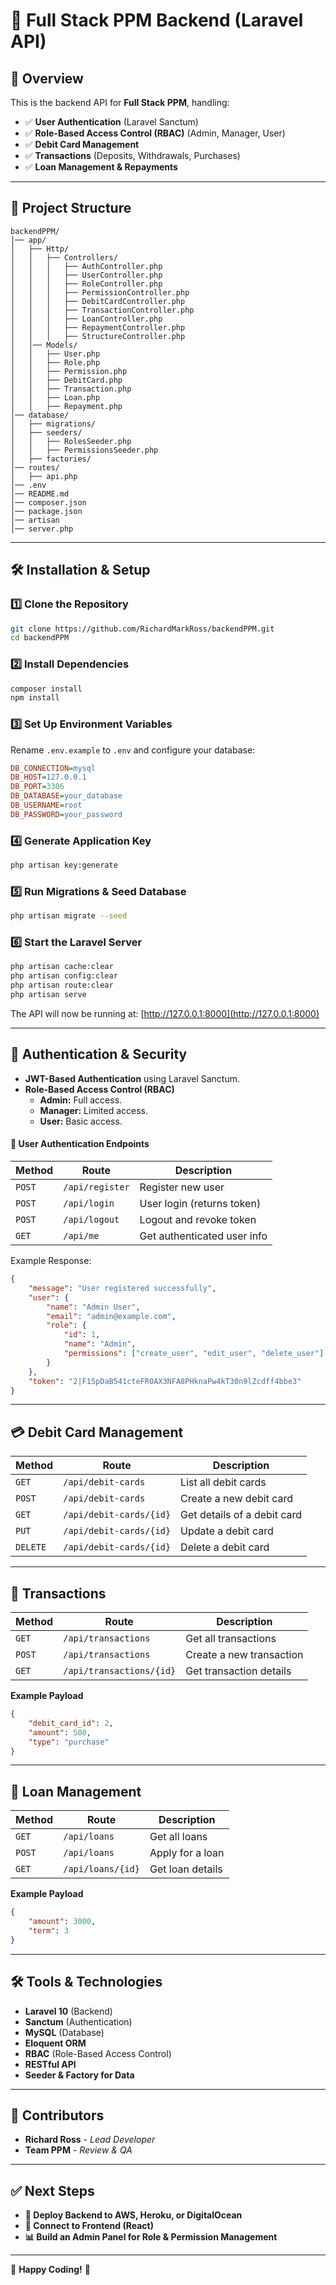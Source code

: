 # 🚀 Full Stack PPM Backend (Laravel API)

## 📖 Overview
This is the backend API for **Full Stack PPM**, handling:

- ✅ **User Authentication** (Laravel Sanctum)
- ✅ **Role-Based Access Control (RBAC)** (Admin, Manager, User)
- ✅ **Debit Card Management**
- ✅ **Transactions** (Deposits, Withdrawals, Purchases)
- ✅ **Loan Management & Repayments**

---

## 📂 Project Structure
```
backendPPM/
│── app/
│   ├── Http/
│   │   ├── Controllers/
│   │   │   ├── AuthController.php
│   │   │   ├── UserController.php
│   │   │   ├── RoleController.php
│   │   │   ├── PermissionController.php
│   │   │   ├── DebitCardController.php
│   │   │   ├── TransactionController.php
│   │   │   ├── LoanController.php
│   │   │   ├── RepaymentController.php
│   │   │   ├── StructureController.php
│   │── Models/
│   │   ├── User.php
│   │   ├── Role.php
│   │   ├── Permission.php
│   │   ├── DebitCard.php
│   │   ├── Transaction.php
│   │   ├── Loan.php
│   │   ├── Repayment.php
│── database/
│   ├── migrations/
│   ├── seeders/
│   │   ├── RolesSeeder.php
│   │   ├── PermissionsSeeder.php
│   ├── factories/
│── routes/
│   ├── api.php
│── .env
│── README.md
│── composer.json
│── package.json
│── artisan
│── server.php
```

---

## 🛠 Installation & Setup
### 1️⃣ Clone the Repository
```bash
git clone https://github.com/RichardMarkRoss/backendPPM.git
cd backendPPM
```

### 2️⃣ Install Dependencies
```bash
composer install
npm install
```

### 3️⃣ Set Up Environment Variables
Rename `.env.example` to `.env` and configure your database:
```ini
DB_CONNECTION=mysql
DB_HOST=127.0.0.1
DB_PORT=3306
DB_DATABASE=your_database
DB_USERNAME=root
DB_PASSWORD=your_password
```

### 4️⃣ Generate Application Key
```bash
php artisan key:generate
```

### 5️⃣ Run Migrations & Seed Database
```bash
php artisan migrate --seed
```

### 6️⃣ Start the Laravel Server
```bash
php artisan cache:clear
php artisan config:clear
php artisan route:clear
php artisan serve
```

The API will now be running at: [http://127.0.0.1:8000](http://127.0.0.1:8000)

---

## 🔑 Authentication & Security
- **JWT-Based Authentication** using Laravel Sanctum.
- **Role-Based Access Control (RBAC)**
  - **Admin:** Full access.
  - **Manager:** Limited access.
  - **User:** Basic access.

#### 🔐 User Authentication Endpoints
| Method | Route          | Description |
|--------|--------------|-------------|
| `POST` | `/api/register` | Register new user |
| `POST` | `/api/login` | User login (returns token) |
| `POST` | `/api/logout` | Logout and revoke token |
| `GET`  | `/api/me` | Get authenticated user info |

Example Response:
```json
{
    "message": "User registered successfully",
    "user": {
        "name": "Admin User",
        "email": "admin@example.com",
        "role": {
            "id": 1,
            "name": "Admin",
            "permissions": ["create_user", "edit_user", "delete_user"]
        }
    },
    "token": "2|F15pDaB541cteFR0AX3NFA8PHknaPw4kT30n9lZcdff4bbe3"
}
```

---

## 💳 Debit Card Management
| Method | Route            | Description |
|--------|----------------|-------------|
| `GET`  | `/api/debit-cards` | List all debit cards |
| `POST` | `/api/debit-cards` | Create a new debit card |
| `GET`  | `/api/debit-cards/{id}` | Get details of a debit card |
| `PUT`  | `/api/debit-cards/{id}` | Update a debit card |
| `DELETE` | `/api/debit-cards/{id}` | Delete a debit card |

---

## 💸 Transactions
| Method | Route          | Description |
|--------|--------------|-------------|
| `GET`  | `/api/transactions` | Get all transactions |
| `POST` | `/api/transactions` | Create a new transaction |
| `GET`  | `/api/transactions/{id}` | Get transaction details |

**Example Payload**
```json
{
    "debit_card_id": 2,
    "amount": 500,
    "type": "purchase"
}
```

---

## 🏦 Loan Management
| Method | Route       | Description |
|--------|-----------|-------------|
| `GET`  | `/api/loans` | Get all loans |
| `POST` | `/api/loans` | Apply for a loan |
| `GET`  | `/api/loans/{id}` | Get loan details |

**Example Payload**
```json
{
    "amount": 3000,
    "term": 3
}
```

---

## 🛠 Tools & Technologies
- **Laravel 10** (Backend)
- **Sanctum** (Authentication)
- **MySQL** (Database)
- **Eloquent ORM**
- **RBAC** (Role-Based Access Control)
- **RESTful API**
- **Seeder & Factory for Data**

---

## 👥 Contributors
- **Richard Ross** - _Lead Developer_
- **Team PPM** - _Review & QA_

---

## ✅ Next Steps
- **🚀 Deploy Backend to AWS, Heroku, or DigitalOcean**
- **🔗 Connect to Frontend (React)**
- **📊 Build an Admin Panel for Role & Permission Management**

---

🚀 **Happy Coding!** 🎉
